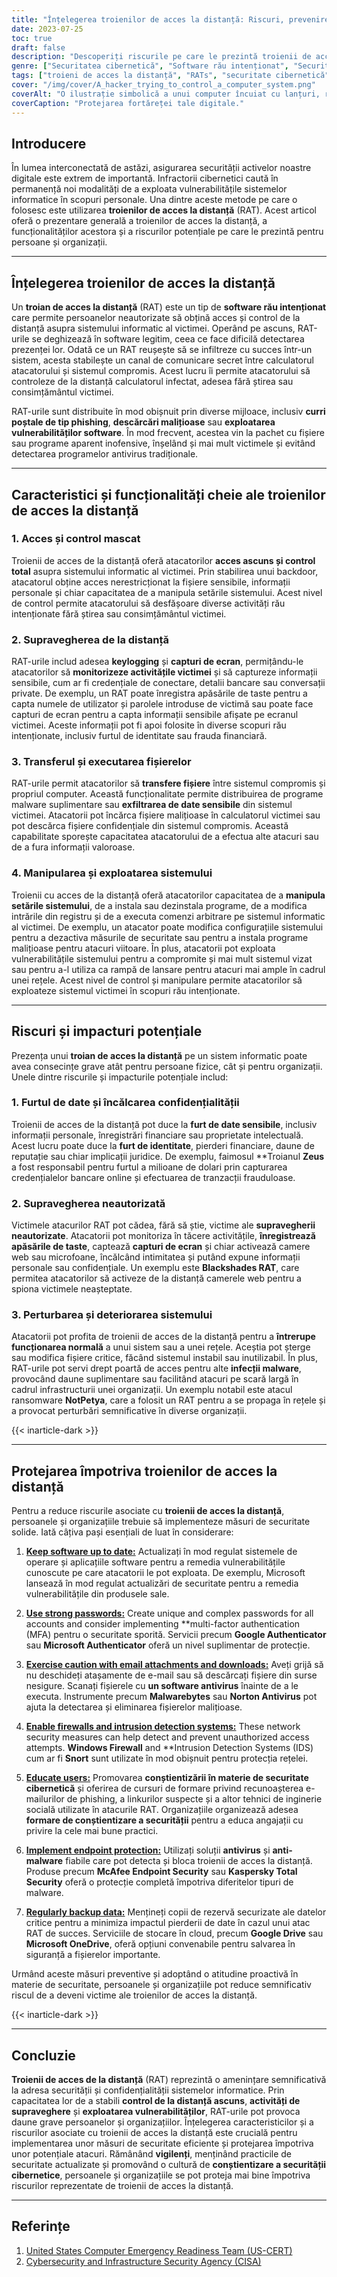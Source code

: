 ```yaml
---
title: "Înțelegerea troienilor de acces la distanță: Riscuri, prevenire și protecție"
date: 2023-07-25
toc: true
draft: false
description: "Descoperiți riscurile pe care le prezintă troienii de acces la distanță (RAT) și învățați măsuri eficiente de prevenire și protecție pentru a vă proteja sistemele și datele informatice."
genre: ["Securitatea cibernetică", "Software rău intenționat", "Securitate informatică", "Amenințări digitale", "Troieni de acces la distanță", "Protecția datelor", "Confidențialitate", "Criminalitatea informatică", "Securitatea rețelelor", "Securitatea informațiilor"]
tags: ["troieni de acces la distanță", "RATs", "securitate cibernetică", "software malițios", "securitate informatică", "amenințări digitale", "protecția datelor", "încălcarea confidențialității", "supraveghere neautorizată", "întreruperea sistemului", "furt de identitate", "fraudă financiară", "conștientizarea securității cibernetice", "securitatea rețelei", "securitatea informațiilor", "vulnerabilități software", "e-mailuri de phishing", "furt de date", "manipularea sistemului", "telecomandă", "măsuri de securitate cibernetică", "protecție endpoint", "parole puternice", "firewall", "detectarea intruziunilor", "backup de date", "securitatea datelor", "amenințări cibernetice", "securitate digitală", "apărare cibernetică"]
cover: "/img/cover/A_hacker_trying_to_control_a_computer_system.png"
coverAlt: "O ilustrație simbolică a unui computer încuiat cu lanțuri, reprezentând necesitatea de protecție împotriva troienilor de acces la distanță."
coverCaption: "Protejarea fortăreței tale digitale."
---
```


## Introducere

În lumea interconectată de astăzi, asigurarea securității activelor noastre digitale este extrem de importantă. Infractorii cibernetici caută în permanență noi modalități de a exploata vulnerabilitățile sistemelor informatice în scopuri personale. Una dintre aceste metode pe care o folosesc este utilizarea **troienilor de acces la distanță** (RAT). Acest articol oferă o prezentare generală a troienilor de acces la distanță, a funcționalităților acestora și a riscurilor potențiale pe care le prezintă pentru persoane și organizații.

______

## Înțelegerea troienilor de acces la distanță

Un **troian de acces la distanță** (RAT) este un tip de **software rău intenționat** care permite persoanelor neautorizate să obțină acces și control de la distanță asupra sistemului informatic al victimei. Operând pe ascuns, RAT-urile se deghizează în software legitim, ceea ce face dificilă detectarea prezenței lor. Odată ce un RAT reușește să se infiltreze cu succes într-un sistem, acesta stabilește un canal de comunicare secret între calculatorul atacatorului și sistemul compromis. Acest lucru îi permite atacatorului să controleze de la distanță calculatorul infectat, adesea fără știrea sau consimțământul victimei.

RAT-urile sunt distribuite în mod obișnuit prin diverse mijloace, inclusiv **curri poștale de tip phishing**, **descărcări malițioase** sau **exploatarea vulnerabilităților software**. În mod frecvent, acestea vin la pachet cu fișiere sau programe aparent inofensive, înșelând și mai mult victimele și evitând detectarea programelor antivirus tradiționale.

______

## Caracteristici și funcționalități cheie ale troienilor de acces la distanță

### 1. Acces și control mascat

Troienii de acces de la distanță oferă atacatorilor **acces ascuns și control total** asupra sistemului informatic al victimei. Prin stabilirea unui backdoor, atacatorul obține acces nerestricționat la fișiere sensibile, informații personale și chiar capacitatea de a manipula setările sistemului. Acest nivel de control permite atacatorului să desfășoare diverse activități rău intenționate fără știrea sau consimțământul victimei.

### 2. Supravegherea de la distanță

RAT-urile includ adesea **keylogging** și **capturi de ecran**, permițându-le atacatorilor să **monitorizeze activitățile victimei** și să captureze informații sensibile, cum ar fi credențiale de conectare, detalii bancare sau conversații private. De exemplu, un RAT poate înregistra apăsările de taste pentru a capta numele de utilizator și parolele introduse de victimă sau poate face capturi de ecran pentru a capta informații sensibile afișate pe ecranul victimei. Aceste informații pot fi apoi folosite în diverse scopuri rău intenționate, inclusiv furtul de identitate sau frauda financiară.

### 3. Transferul și executarea fișierelor

RAT-urile permit atacatorilor să **transfere fișiere** între sistemul compromis și propriul computer. Această funcționalitate permite distribuirea de programe malware suplimentare sau **exfiltrarea de date sensibile** din sistemul victimei. Atacatorii pot încărca fișiere malițioase în calculatorul victimei sau pot descărca fișiere confidențiale din sistemul compromis. Această capabilitate sporește capacitatea atacatorului de a efectua alte atacuri sau de a fura informații valoroase.

### 4. Manipularea și exploatarea sistemului

Troienii cu acces de la distanță oferă atacatorilor capacitatea de a **manipula setările sistemului**, de a instala sau dezinstala programe, de a modifica intrările din registru și de a executa comenzi arbitrare pe sistemul informatic al victimei. De exemplu, un atacator poate modifica configurațiile sistemului pentru a dezactiva măsurile de securitate sau pentru a instala programe malițioase pentru atacuri viitoare. În plus, atacatorii pot exploata vulnerabilitățile sistemului pentru a compromite și mai mult sistemul vizat sau pentru a-l utiliza ca rampă de lansare pentru atacuri mai ample în cadrul unei rețele. Acest nivel de control și manipulare permite atacatorilor să exploateze sistemul victimei în scopuri rău intenționate.

______

## Riscuri și impacturi potențiale

Prezența unui **troian de acces la distanță** pe un sistem informatic poate avea consecințe grave atât pentru persoane fizice, cât și pentru organizații. Unele dintre riscurile și impacturile potențiale includ:

### 1. Furtul de date și încălcarea confidențialității

Troienii de acces de la distanță pot duce la **furt de date sensibile**, inclusiv informații personale, înregistrări financiare sau proprietate intelectuală. Acest lucru poate duce la **furt de identitate**, pierderi financiare, daune de reputație sau chiar implicații juridice. De exemplu, faimosul **Troianul **Zeus** a fost responsabil pentru furtul a milioane de dolari prin capturarea credențialelor bancare online și efectuarea de tranzacții frauduloase.

### 2. Supravegherea neautorizată

Victimele atacurilor RAT pot cădea, fără să știe, victime ale **supravegherii neautorizate**. Atacatorii pot monitoriza în tăcere activitățile, **înregistrează apăsările de taste**, captează **capturi de ecran** și chiar activează camere web sau microfoane, încălcând intimitatea și putând expune informații personale sau confidențiale. Un exemplu este **Blackshades RAT**, care permitea atacatorilor să activeze de la distanță camerele web pentru a spiona victimele neașteptate.

### 3. Perturbarea și deteriorarea sistemului

Atacatorii pot profita de troienii de acces de la distanță pentru a **întrerupe funcționarea normală** a unui sistem sau a unei rețele. Aceștia pot șterge sau modifica fișiere critice, făcând sistemul instabil sau inutilizabil. În plus, RAT-urile pot servi drept poartă de acces pentru alte **infecții malware**, provocând daune suplimentare sau facilitând atacuri pe scară largă în cadrul infrastructurii unei organizații. Un exemplu notabil este atacul ransomware **NotPetya**, care a folosit un RAT pentru a se propaga în rețele și a provocat perturbări semnificative în diverse organizații.

{{< inarticle-dark >}}
______

## Protejarea împotriva troienilor de acces la distanță

Pentru a reduce riscurile asociate cu **troienii de acces la distanță**, persoanele și organizațiile trebuie să implementeze măsuri de securitate solide. Iată câțiva pași esențiali de luat în considerare:

1. [**Keep software up to date:**](https://simeononsecurity.com/articles/why-you-should-be-using-chocolatey-for-windows-package-management/) Actualizați în mod regulat sistemele de operare și aplicațiile software pentru a remedia vulnerabilitățile cunoscute pe care atacatorii le pot exploata. De exemplu, Microsoft lansează în mod regulat actualizări de securitate pentru a remedia vulnerabilitățile din produsele sale.

2. [**Use strong passwords:**](https://simeononsecurity.com/articles/how-to-create-strong-passwords/) Create unique and complex passwords for all accounts and consider implementing **multi-factor authentication (MFA) pentru o securitate sporită. Servicii precum **Google Authenticator** sau **Microsoft Authenticator** oferă un nivel suplimentar de protecție.

3. [**Exercise caution with email attachments and downloads:**](https://simeononsecurity.com/articles/how-to-identify-phishing/) Aveți grijă să nu deschideți atașamente de e-mail sau să descărcați fișiere din surse nesigure. Scanați fișierele cu **un software antivirus** înainte de a le executa. Instrumente precum **Malwarebytes** sau **Norton Antivirus** pot ajuta la detectarea și eliminarea fișierelor malițioase.

4. [**Enable firewalls and intrusion detection systems:**](https://simeononsecurity.com/articles/seven-essential-network-security-measures-to-protect-your-business/) These network security measures can help detect and prevent unauthorized access attempts. **Windows Firewall** and **Intrusion Detection Systems (IDS) cum ar fi **Snort** sunt utilizate în mod obișnuit pentru protecția rețelei.

5. [**Educate users:**](https://simeononsecurity.com/cyber-security-career-playbook/managing-a-cyber-security-team/how-to-build-a-security-training-and-awareness-program/) Promovarea **conștientizării în materie de securitate cibernetică** și oferirea de cursuri de formare privind recunoașterea e-mailurilor de phishing, a linkurilor suspecte și a altor tehnici de inginerie socială utilizate în atacurile RAT. Organizațiile organizează adesea **formare de conștientizare a securității** pentru a educa angajații cu privire la cele mai bune practici.

6. [**Implement endpoint protection:**](https://simeononsecurity.com/recommendations/anti-virus) Utilizați soluții **antivirus** și **anti-malware** fiabile care pot detecta și bloca troienii de acces la distanță. Produse precum **McAfee Endpoint Security** sau **Kaspersky Total Security** oferă o protecție completă împotriva diferitelor tipuri de malware.

7. [**Regularly backup data:**](https://simeononsecurity.com/articles/what-is-the-3-2-1-backup-rule-and-why-you-should-use-it/) Mențineți copii de rezervă securizate ale datelor critice pentru a minimiza impactul pierderii de date în cazul unui atac RAT de succes. Serviciile de stocare în cloud, precum **Google Drive** sau **Microsoft OneDrive**, oferă opțiuni convenabile pentru salvarea în siguranță a fișierelor importante.

Urmând aceste măsuri preventive și adoptând o atitudine proactivă în materie de securitate, persoanele și organizațiile pot reduce semnificativ riscul de a deveni victime ale troienilor de acces la distanță.


{{< inarticle-dark >}}

______

## Concluzie

**Troienii de acces de la distanță** (RAT) reprezintă o amenințare semnificativă la adresa securității și confidențialității sistemelor informatice. Prin capacitatea lor de a stabili **control de la distanță ascuns**, **activități de supraveghere** și **exploatarea vulnerabilităților**, RAT-urile pot provoca daune grave persoanelor și organizațiilor. Înțelegerea caracteristicilor și a riscurilor asociate cu troienii de acces la distanță este crucială pentru implementarea unor măsuri de securitate eficiente și protejarea împotriva unor potențiale atacuri. Rămânând **vigilenți**, menținând practicile de securitate actualizate și promovând o cultură de **conștientizare a securității cibernetice**, persoanele și organizațiile se pot proteja mai bine împotriva riscurilor reprezentate de troienii de acces la distanță.


______

## Referințe

1. [United States Computer Emergency Readiness Team (US-CERT)](https://www.us-cert.gov/)
2. [Cybersecurity and Infrastructure Security Agency (CISA)](https://www.cisa.gov/)

